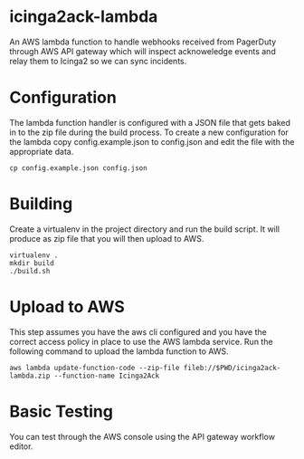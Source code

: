 # icinga2ack-lambda
An AWS lambda function to handle webhooks received from PagerDuty through AWS API gateway which will inspect acknoweledge events and relay them to Icinga2 so we can sync incidents.

# Configuration
The lambda function handler is configured with a JSON file that gets baked in to the zip file during the build process.
To create a new configuration for the lambda copy config.example.json to config.json and edit the file with the appropriate data.
```
cp config.example.json config.json
```

# Building
Create a virtualenv in the project directory and run the build script. It will produce as zip file that you will then upload to AWS.
```
virtualenv .
mkdir build
./build.sh
```

# Upload to AWS
This step assumes you have the aws cli configured and you have the correct access policy in place to use the AWS lambda service.
Run the following command to upload the lambda function to AWS.
```
aws lambda update-function-code --zip-file fileb://$PWD/icinga2ack-lambda.zip --function-name Icinga2Ack
```

# Basic Testing
You can test through the AWS console using the API gateway workflow editor.
